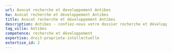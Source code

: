 ```yaml
---
url: Avocat recherche et developpement Antibes
kw: Avocat recherche et développement Antibes
title: Avocat recherche et développement Antibes
description: Antibes - confiez-nous votre dossier recherche et développement
tag_ville: Antibes
competence: recherche et développement
expertise: droit-propriete-intellectuelle
extertise_id: 2
---
```

